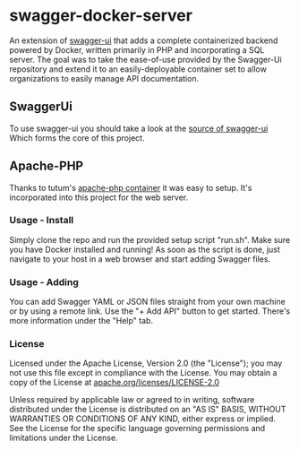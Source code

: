 # swagger-docker-server
An extension of [swagger-ui](https://github.com/swagger-api/swagger-ui) that adds a complete containerized backend powered by Docker, written primarily in PHP and incorporating a SQL server. The goal was to take the ease-of-use provided by the Swagger-Ui repository and extend it to an easily-deployable container set to allow organizations to easily manage API documentation.
## SwaggerUi
To use swagger-ui you should take a look at the [source of swagger-ui](https://github.com/swagger-api/swagger-ui/) Which forms the core of this project.
## Apache-PHP
Thanks to tutum's [apache-php container](https://github.com/tutumcloud/apache-php) it was easy to setup. It's incorporated into this project for the web server.
### Usage - Install
Simply clone the repo and run the provided setup script "run.sh". Make sure you have Docker installed and running! As soon as the script is done, just navigate to your host in a web browser and start adding Swagger files.
### Usage - Adding
You can add Swagger YAML or JSON files straight from your own machine or by using a remote link. Use the "+ Add API" button to get started. There's more information under the "Help" tab.
### License
Licensed under the Apache License, Version 2.0 (the "License");
you may not use this file except in compliance with the License.
You may obtain a copy of the License at [apache.org/licenses/LICENSE-2.0](http://www.apache.org/licenses/LICENSE-2.0)

Unless required by applicable law or agreed to in writing, software
distributed under the License is distributed on an "AS IS" BASIS,
WITHOUT WARRANTIES OR CONDITIONS OF ANY KIND, either express or implied.
See the License for the specific language governing permissions and
limitations under the License.
